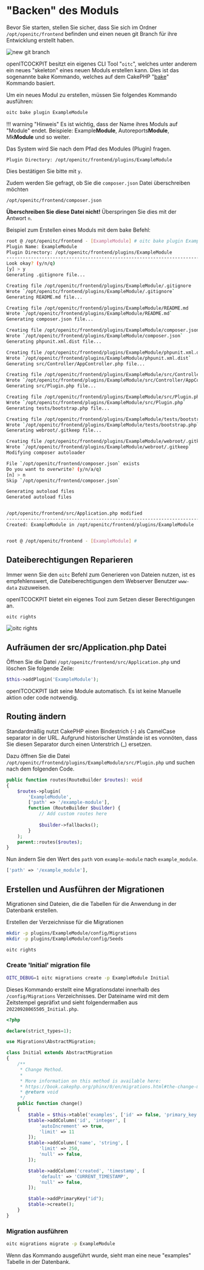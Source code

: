 # "Backen" des Moduls

Bevor Sie starten, stellen Sie sicher, dass Sie sich im Ordner `/opt/openitc/frontend` befinden und einen neuen git
Branch für ihre Entwicklung erstellt haben.

![new git branch](/images/prepare-for-new-module.png)

openITCOCKPIT besitzt ein eigenes CLI Tool "`oitc`", welches unter anderem ein neues "skeleton" eines neuen Moduls
erstellen kann.
Dies ist das sogenannte bake Kommando, welches auf dem CakePHP "[bake](https://book.cakephp.org/4/en/plugins.html#creating-a-plugin-using-bake)"
Kommando basiert.

Um ein neues Modul zu erstellen, müssen Sie folgendes Kommando ausführen:
```bash
oitc bake plugin ExampleModule
```

!!! warning "Hinweis"
    Es ist wichtig, dass der Name ihres Moduls auf "Module" endet. Beispiele: Example**Module**, Autoreports**Module**,
    Mk**Module** und so weiter.

Das System wird Sie nach dem Pfad des Modules (Plugin) fragen.
```
Plugin Directory: /opt/openitc/frontend/plugins/ExampleModule
```
Dies bestätigen Sie bitte mit `y`.

Zudem werden Sie gefragt, ob Sie die `composer.json` Datei überschreiben möchten
```
/opt/openitc/frontend/composer.json
```
**Überschreiben Sie diese Datei nicht!** Überspringen Sie dies mit der Antwort `n`.


Beispiel zum Erstellen eines Moduls mit dem bake Befehl:
```bash
root @ /opt/openitc/frontend - [ExampleModule] # oitc bake plugin ExampleModule
Plugin Name: ExampleModule
Plugin Directory: /opt/openitc/frontend/plugins/ExampleModule
-------------------------------------------------------------------------------
Look okay? (y/n/q)
[y] > y
Generating .gitignore file...

Creating file /opt/openitc/frontend/plugins/ExampleModule/.gitignore
Wrote `/opt/openitc/frontend/plugins/ExampleModule/.gitignore`
Generating README.md file...

Creating file /opt/openitc/frontend/plugins/ExampleModule/README.md
Wrote `/opt/openitc/frontend/plugins/ExampleModule/README.md`
Generating composer.json file...

Creating file /opt/openitc/frontend/plugins/ExampleModule/composer.json
Wrote `/opt/openitc/frontend/plugins/ExampleModule/composer.json`
Generating phpunit.xml.dist file...

Creating file /opt/openitc/frontend/plugins/ExampleModule/phpunit.xml.dist
Wrote `/opt/openitc/frontend/plugins/ExampleModule/phpunit.xml.dist`
Generating src/Controller/AppController.php file...

Creating file /opt/openitc/frontend/plugins/ExampleModule/src/Controller/AppController.php
Wrote `/opt/openitc/frontend/plugins/ExampleModule/src/Controller/AppController.php`
Generating src/Plugin.php file...

Creating file /opt/openitc/frontend/plugins/ExampleModule/src/Plugin.php
Wrote `/opt/openitc/frontend/plugins/ExampleModule/src/Plugin.php`
Generating tests/bootstrap.php file...

Creating file /opt/openitc/frontend/plugins/ExampleModule/tests/bootstrap.php
Wrote `/opt/openitc/frontend/plugins/ExampleModule/tests/bootstrap.php`
Generating webroot/.gitkeep file...

Creating file /opt/openitc/frontend/plugins/ExampleModule/webroot/.gitkeep
Wrote `/opt/openitc/frontend/plugins/ExampleModule/webroot/.gitkeep`
Modifying composer autoloader

File `/opt/openitc/frontend/composer.json` exists
Do you want to overwrite? (y/n/a/q)
[n] > n
Skip `/opt/openitc/frontend/composer.json`

Generating autoload files
Generated autoload files


/opt/openitc/frontend/src/Application.php modified
-------------------------------------------------------------------------------
Created: ExampleModule in /opt/openitc/frontend/plugins/ExampleModule


root @ /opt/openitc/frontend - [ExampleModule] #
```

## Dateiberechtigungen Reparieren

Immer wenn Sie den `oitc` Befehl zum Generieren von Dateien nutzen, ist es empfehlenswert, die Dateiberechtigungen dem
Webserver Benutzer `www-data` zuzuweisen.

openITCOCKPIT bietet ein eigenes Tool zum Setzen dieser Berechtigungen an.

```bash
oitc rights
```

![oitc rights](/images/oitc-rights.png)

## Aufräumen der src/Application.php Datei
Öffnen Sie die Datei `/opt/openitc/frontend/src/Application.php` und löschen Sie folgende Zeile:
```php
$this->addPlugin('ExampleModule');
```

openITCOCKPIT lädt seine Module automatisch. Es ist keine Manuelle aktion oder code notwendig.

## Routing ändern

Standardmäßig nutzt CakePHP einen Bindestrich (-) als CamelCase separator in der URL. Aufgrund historischer Umstände ist
es vonnöten, dass Sie diesen Separator durch einen Unterstrich (_) ersetzen.

Dazu öffnen Sie die Datei `/opt/openitc/frontend/plugins/ExampleModule/src/Plugin.php` und suchen nach dem folgenden
Code.
```php
public function routes(RouteBuilder $routes): void
{
    $routes->plugin(
        'ExampleModule',
        ['path' => '/example-module'],
        function (RouteBuilder $builder) {
            // Add custom routes here
 
            $builder->fallbacks();
        }
    );
    parent::routes($routes);
}
```

Nun ändern Sie den Wert des `path` von `example-module` nach `example_module`.

```php
['path' => '/example_module'],
```

## Erstellen und Ausführen der Migrationen


Migrationen sind Dateien, die die Tabellen für die Anwendung in der Datenbank erstellen.

Erstellen der Verzeichnisse für die Migrationen

```bash
mkdir -p plugins/ExampleModule/config/Migrations
mkdir -p plugins/ExampleModule/config/Seeds

oitc rights
```

### Create 'Initial' migration file

```bash
OITC_DEBUG=1 oitc migrations create -p ExampleModule Initial
```
Dieses Kommando erstellt eine Migrationsdatei innerhalb des `/config/Migrations` Verzeichnisses.
Der Dateiname wird mit dem Zeitstempel gepräfixt und sieht folgendermaßen aus `20220928065505_Initial.php`.

``` php
<?php

declare(strict_types=1);

use Migrations\AbstractMigration;

class Initial extends AbstractMigration
{
    /**
     * Change Method.
     *
     * More information on this method is available here:
     * https://book.cakephp.org/phinx/0/en/migrations.html#the-change-method
     * @return void
     */
    public function change()
    {
        $table = $this->table('examples', ['id' => false, 'primary_key' => ['id']]);
        $table->addColumn('id', 'integer', [
            'autoIncrement' => true,
            'limit' => 11
        ]);
        $table->addColumn('name', 'string', [
            'limit' => 250,
            'null' => false,
        ]);

        $table->addColumn('created', 'timestamp', [
            'default' => 'CURRENT_TIMESTAMP',
            'null' => false,
        ]);

        $table->addPrimaryKey("id");
        $table->create();
    }
}
```
### Migration ausführen

```bash
oitc migrations migrate -p ExampleModule
```

Wenn das Kommando ausgeführt wurde, sieht man eine neue "examples" Tabelle in der Datenbank.
